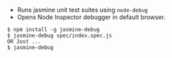 - Runs jasmine unit test suites using `node-debug`
- Opens Node Inspector debugger in default browser.

```
$ npm install -g jasmine-debug
$ jasmine-debug spec/index.spec.js
OR Just ...
$ jasmine-debug
```
